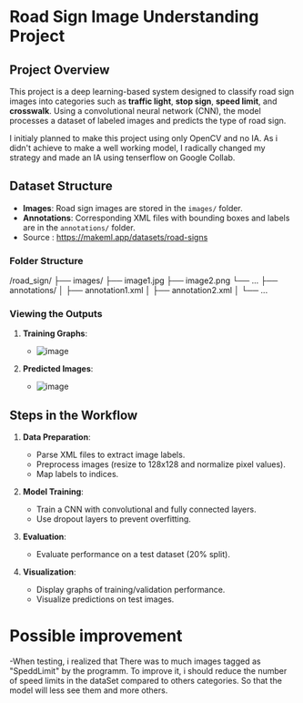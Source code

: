 # Road Sign Image Understanding Project

## Project Overview
This project is a deep learning-based system designed to classify road sign images into categories such as **traffic light**, **stop sign**, **speed limit**, and **crosswalk**. Using a convolutional neural network (CNN), the model processes a dataset of labeled images and predicts the type of road sign.

I initialy planned to make this project using only OpenCV and no IA. As i didn't achieve to make a well working model, I radically changed my strategy and made an IA using tenserflow on Google Collab.


## Dataset Structure

- **Images**: Road sign images are stored in the `images/` folder.
- **Annotations**: Corresponding XML files with bounding boxes and labels are in the `annotations/` folder.
- Source : https://makeml.app/datasets/road-signs

### Folder Structure
/road_sign/
├── images/
├── image1.jpg
├── image2.png
└── ... 
├── annotations/ │
├── annotation1.xml │
├── annotation2.xml │
└── ...


### Viewing the Outputs
1. **Training Graphs**: 
   - ![image](https://github.com/user-attachments/assets/af4b7997-7074-4f67-b9a4-24eab15b68cb)


2. **Predicted Images**:
   - ![image](https://github.com/user-attachments/assets/605f5be6-97d7-4b61-9f36-35f016f73302)
  
   
## Steps in the Workflow
1. **Data Preparation**:
   - Parse XML files to extract image labels.
   - Preprocess images (resize to 128x128 and normalize pixel values).
   - Map labels to indices.

2. **Model Training**:
   - Train a CNN with convolutional and fully connected layers.
   - Use dropout layers to prevent overfitting.

3. **Evaluation**:
   - Evaluate performance on a test dataset (20% split).

4. **Visualization**:
   - Display graphs of training/validation performance.
   - Visualize predictions on test images.
  
   
# Possible improvement
   -When testing, i realized that There was to much images tagged as "SpeddLimit" by the programm. To improve it, i should reduce the number of speed limits in the dataSet compared to others categories. So that the model will less see them and more others.


